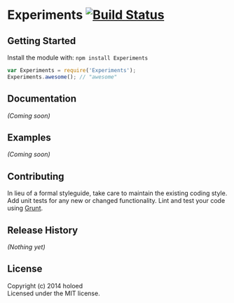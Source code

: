 # Experiments [![Build Status](https://secure.travis-ci.org/epentangelo/JavaScriptExperiments.png?branch=master)](http://travis-ci.org/epentangelo/JavaScriptExperiments)

## Getting Started
Install the module with: `npm install Experiments`

```javascript
var Experiments = require('Experiments');
Experiments.awesome(); // "awesome"
```

## Documentation
_(Coming soon)_

## Examples
_(Coming soon)_

## Contributing
In lieu of a formal styleguide, take care to maintain the existing coding style. Add unit tests for any new or changed functionality. Lint and test your code using [Grunt](http://gruntjs.com/).

## Release History
_(Nothing yet)_

## License
Copyright (c) 2014 holoed  
Licensed under the MIT license.
